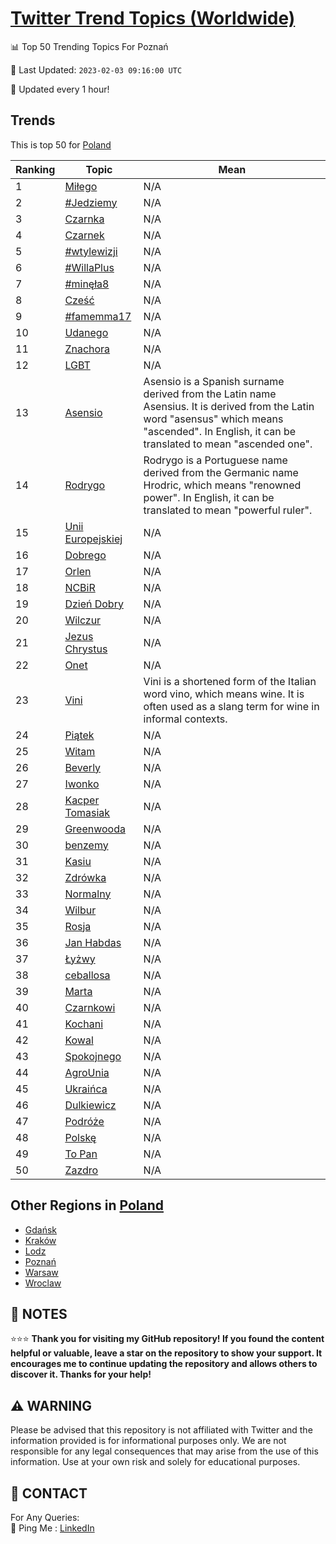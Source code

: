 [Twitter Trend Topics (Worldwide)](https://github.com/ErcinDedeoglu/Twitter-Trend-Topics)
==========


📊 Top 50 Trending Topics For Poznań

📆 Last Updated: `2023-02-03 09:16:00 UTC`

🔧 Updated every 1 hour!


## Trends

This is top 50 for [Poland](</Poland>)

| Ranking | Topic | Mean |
| ------- | ------------ | ------------ |
| 1 | [Miłego](http://twitter.com/search?q=Mi%c5%82ego) | N/A |
| 2 | [#Jedziemy](http://twitter.com/search?q=%23Jedziemy) | N/A |
| 3 | [Czarnka](http://twitter.com/search?q=Czarnka) | N/A |
| 4 | [Czarnek](http://twitter.com/search?q=Czarnek) | N/A |
| 5 | [#wtylewizji](http://twitter.com/search?q=%23wtylewizji) | N/A |
| 6 | [#WillaPlus](http://twitter.com/search?q=%23WillaPlus) | N/A |
| 7 | [#minęła8](http://twitter.com/search?q=%23min%c4%99%c5%82a8) | N/A |
| 8 | [Cześć](http://twitter.com/search?q=Cze%c5%9b%c4%87) | N/A |
| 9 | [#famemma17](http://twitter.com/search?q=%23famemma17) | N/A |
| 10 | [Udanego](http://twitter.com/search?q=Udanego) | N/A |
| 11 | [Znachora](http://twitter.com/search?q=Znachora) | N/A |
| 12 | [LGBT](http://twitter.com/search?q=LGBT) | N/A |
| 13 | [Asensio](http://twitter.com/search?q=Asensio) | Asensio is a Spanish surname derived from the Latin name Asensius. It is derived from the Latin word "asensus" which means "ascended". In English, it can be translated to mean "ascended one". |
| 14 | [Rodrygo](http://twitter.com/search?q=Rodrygo) | Rodrygo is a Portuguese name derived from the Germanic name Hrodric, which means "renowned power". In English, it can be translated to mean "powerful ruler". |
| 15 | [Unii Europejskiej](http://twitter.com/search?q=Unii+Europejskiej) | N/A |
| 16 | [Dobrego](http://twitter.com/search?q=Dobrego) | N/A |
| 17 | [Orlen](http://twitter.com/search?q=Orlen) | N/A |
| 18 | [NCBiR](http://twitter.com/search?q=NCBiR) | N/A |
| 19 | [Dzień Dobry](http://twitter.com/search?q=Dzie%c5%84+Dobry) | N/A |
| 20 | [Wilczur](http://twitter.com/search?q=Wilczur) | N/A |
| 21 | [Jezus Chrystus](http://twitter.com/search?q=Jezus+Chrystus) | N/A |
| 22 | [Onet](http://twitter.com/search?q=Onet) | N/A |
| 23 | [Vini](http://twitter.com/search?q=Vini) | Vini is a shortened form of the Italian word vino, which means wine. It is often used as a slang term for wine in informal contexts. |
| 24 | [Piątek](http://twitter.com/search?q=Pi%c4%85tek) | N/A |
| 25 | [Witam](http://twitter.com/search?q=Witam) | N/A |
| 26 | [Beverly](http://twitter.com/search?q=Beverly) | N/A |
| 27 | [Iwonko](http://twitter.com/search?q=Iwonko) | N/A |
| 28 | [Kacper Tomasiak](http://twitter.com/search?q=Kacper+Tomasiak) | N/A |
| 29 | [Greenwooda](http://twitter.com/search?q=Greenwooda) | N/A |
| 30 | [benzemy](http://twitter.com/search?q=benzemy) | N/A |
| 31 | [Kasiu](http://twitter.com/search?q=Kasiu) | N/A |
| 32 | [Zdrówka](http://twitter.com/search?q=Zdr%c3%b3wka) | N/A |
| 33 | [Normalny](http://twitter.com/search?q=Normalny) | N/A |
| 34 | [Wilbur](http://twitter.com/search?q=Wilbur) | N/A |
| 35 | [Rosja](http://twitter.com/search?q=Rosja) | N/A |
| 36 | [Jan Habdas](http://twitter.com/search?q=Jan+Habdas) | N/A |
| 37 | [Łyżwy](http://twitter.com/search?q=%c5%81y%c5%bcwy) | N/A |
| 38 | [ceballosa](http://twitter.com/search?q=ceballosa) | N/A |
| 39 | [Marta](http://twitter.com/search?q=Marta) | N/A |
| 40 | [Czarnkowi](http://twitter.com/search?q=Czarnkowi) | N/A |
| 41 | [Kochani](http://twitter.com/search?q=Kochani) | N/A |
| 42 | [Kowal](http://twitter.com/search?q=Kowal) | N/A |
| 43 | [Spokojnego](http://twitter.com/search?q=Spokojnego) | N/A |
| 44 | [AgroUnia](http://twitter.com/search?q=AgroUnia) | N/A |
| 45 | [Ukraińca](http://twitter.com/search?q=Ukrai%c5%84ca) | N/A |
| 46 | [Dulkiewicz](http://twitter.com/search?q=Dulkiewicz) | N/A |
| 47 | [Podróże](http://twitter.com/search?q=Podr%c3%b3%c5%bce) | N/A |
| 48 | [Polskę](http://twitter.com/search?q=Polsk%c4%99) | N/A |
| 49 | [To Pan](http://twitter.com/search?q=To+Pan) | N/A |
| 50 | [Zazdro](http://twitter.com/search?q=Zazdro) | N/A |



## Other Regions in [Poland](</Poland>)

* [Gdańsk](</Poland/Gdańsk.md>)
* [Kraków](</Poland/Kraków.md>)
* [Lodz](</Poland/Lodz.md>)
* [Poznań](</Poland/Poznań.md>)
* [Warsaw](</Poland/Warsaw.md>)
* [Wroclaw](</Poland/Wroclaw.md>)



## 📝 NOTES

⭐⭐⭐ **Thank you for visiting my GitHub repository! If you found the content helpful or valuable, leave a star on the repository to show your support. It encourages me to continue updating the repository and allows others to discover it. Thanks for your help!**


## ⚠️ WARNING

Please be advised that this repository is not affiliated with Twitter and the information provided is for informational purposes only. We are not responsible for any legal consequences that may arise from the use of this information. Use at your own risk and solely for educational purposes.


## 📨 CONTACT

 For Any Queries:  
            🏓 Ping Me : [LinkedIn](https://www.linkedin.com/in/ercindedeoglu/)
